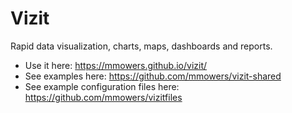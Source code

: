 # Vizit
Rapid data visualization, charts, maps, dashboards and reports.

- Use it here: https://mmowers.github.io/vizit/
- See examples here: https://github.com/mmowers/vizit-shared
- See example configuration files here: https://github.com/mmowers/vizitfiles
